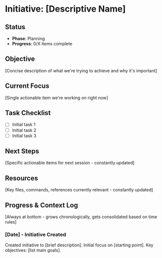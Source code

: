 # Initiative: [Descriptive Name]

## Status

- **Phase**: Planning
- **Progress**: 0/X items complete

## Objective

[Concise description of what we're trying to achieve and why it's important]

## Current Focus

[Single actionable item we're working on right now]

## Task Checklist

- [ ] Initial task 1
- [ ] Initial task 2
- [ ] Initial task 3

## Next Steps

[Specific actionable items for next session - constantly updated]

## Resources

[Key files, commands, references currently relevant - constantly updated]

## Progress & Context Log

[Always at bottom - grows chronologically, gets consolidated based on time rules]

### [Date] - Initiative Created

Created initiative to [brief description]. Initial focus on [starting point].
Key objectives: [list main goals].
